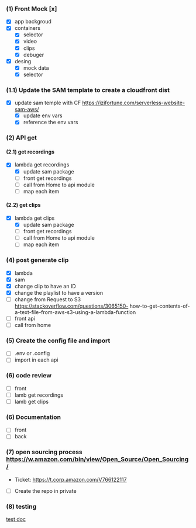 ### (1) Front Mock [x]
- [x] app backgroud
- [x] containers
    - [x] selector
    - [x] video
    - [x] clips
    - [x] debuger
- [x] desing
    - [x] mock data
    - [x] selector
### (1.1) Update the SAM template to create a cloudfront dist
- [x] update sam temple with CF https://izifortune.com/serverless-website-sam-aws/
    - [x] update env vars
    - [x] reference the env vars
### (2) API get
#### (2.1) get recordings
- [x] lambda get recordings
    - [x] update sam package
    - [ ] front get recordings
    - [ ] call from Home to api module
    - [ ] map each item
#### (2.2) get clips
- [x] lambda get clips
    - [x] update sam package
    - [ ] front get recordings
    - [ ] call from Home to api module
    - [ ] map each item
### (4) post generate clip
- [x] lambda
- [x] sam
- [x] change clip to have an ID
- [x] change the playlist to have a version
- [ ] change from Request to S3  https://stackoverflow.com/questions/3065150- how-to-get-contents-of-a-text-file-from-aws-s3-using-a-lambda-function
- [ ] front api
- [ ] call from home 

### (5) Create the config file and import
- [ ] .env or .config
- [ ] import in each api

### (6) code review
- [ ] front
- [ ] lamb get recordings
- [ ] lamb get clips

### (6) Documentation
- [ ] front
- [ ] back

### (7) open sourcing process https://w.amazon.com/bin/view/Open_Source/Open_Sourcing/
- Ticket: https://t.corp.amazon.com/V766122117
- [ ] Create the repo in private

### (8) testing
[test doc](tests.md)
